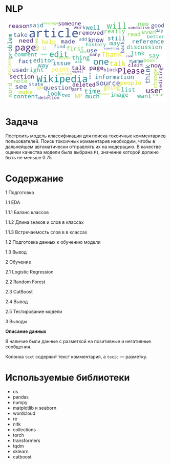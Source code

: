 # NLP
![NLP](NLP.png?raw=true "Title")

# Задача

Построить модель классификации для поиска токсичных комментариев пользователей. Поиск токсичных комментарив необходим, чтобы в дальнейшем автоматически отправлять их на модерацию. 
В качестве оценки качества модели была выбрана `F1`, значение которой должно быть не меньше 0.75. 

# Содержание
1  Подготовка

1.1  EDA

1.1.1  Баланс классов

1.1.2  Длина знаков и слов в классах

1.1.3  Встречаемость слов в в классах

1.2  Подготовка данных к обучению модели

1.3  Вывод

2  Обучение

2.1  Logistic Regression

2.2  Random Forest

2.3  CatBoost

2.4  Вывод

2.5  Тестирование модели

3  Выводы


**Описание данных**

В наличие были данные с разметкой на позитивные и негативные сообщения.

Колонка `text` содержит текст комментария, а `toxic` — разметку.

# Используемые библиотеки
* os
* pandas
* numpy
* matplotlib и seaborn
* wordcloud
* re
* nltk
* collections
* torch
* transformers
* tqdm
* sklearn
* catboost
